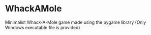 # WhackAMole
Minimalist Whack-A-Mole game made using the pygame library
(Only Windows executable file is provided)
